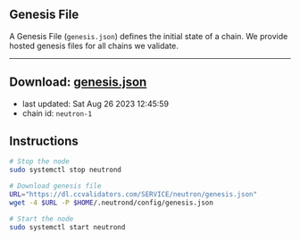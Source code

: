 ## Genesis File
A Genesis File (`genesis.json`) defines the initial state of a chain. We provide hosted genesis files for all chains we validate.

---
**Download: [genesis.json](https://dl.ccvalidators.com/SERVICE/neutron/genesis.json)**
---

- last updated: Sat Aug 26 2023 12:45:59
- chain id: `neutron-1`

## Instructions
```sh
# Stop the node
sudo systemctl stop neutrond

# Download genesis file
URL="https://dl.ccvalidators.com/SERVICE/neutron/genesis.json"
wget -4 $URL -P $HOME/.neutrond/config/genesis.json

# Start the node
sudo systemctl start neutrond
```
